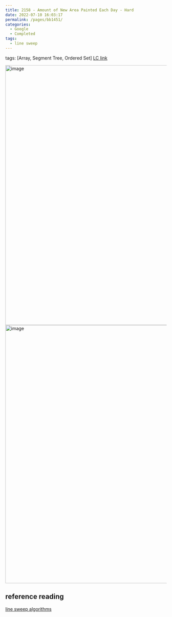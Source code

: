 ```yaml
---
title: 2158 - Amount of New Area Painted Each Day - Hard
date: 2022-07-10 16:03:17
permalink: /pages/bb1451/
categories:
  - Google
  - Completed
tags:
  - line sweep
---
```

tags: [Array, Segment Tree, Ordered Set]
[LC link](https://leetcode.cn/problems/amount-of-new-area-painted-each-day/)

<img width="812" alt="image" src="https://user-images.githubusercontent.com/41789327/179910512-dc0121ae-5d5f-4d7a-9fb2-c932757f67a0.png">
<img width="807" alt="image" src="https://user-images.githubusercontent.com/41789327/179910550-278eba9b-8943-497c-822a-b893ad6e0ac9.png">

## reference reading
[line sweep algorithms](https://leetcode.com/discuss/study-guide/2166045/line-sweep-algorithms)